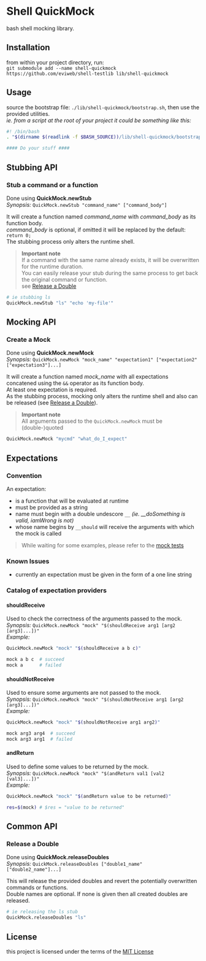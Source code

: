 Shell QuickMock
===============
bash shell mocking library.

Installation
------------
from within your project directory, run:    
`git submodule add --name shell-quickmock https://github.com/eviweb/shell-testlib lib/shell-quickmock`   

Usage
-----
source the bootstrap file: `./lib/shell-quickmock/bootstrap.sh`, then use the provided utilities.    
_ie. from a script at the root of your project it could be something like this:_    
```bash
#! /bin/bash
. "$(dirname $(readlink -f $BASH_SOURCE))/lib/shell-quickmock/bootstrap.sh"

#### Do your stuff ####
```
Stubbing API
------------
### Stub a command or a function
Done using **QuickMock.newStub**    
_Synopsis:_ `QuickMock.newStub "command_name" ["command_body"]`

It will create a function named *command_name* with *command_body* as its function body.   
*command_body* is optional, if omitted it will be replaced by the default: `return 0;`   
The stubbing process only alters the runtime shell.
    
> **Important note**   
> If a command with the same name already exists, it will be overwritten for the runtime duration.    
> You can easily release your stub during the same process to get back the original command or function.    
> see [Release a Double](#release-a-double)     

```bash
# ie stubbing ls
QuickMock.newStub "ls" "echo 'my-file'"
```

Mocking API
-----------
### Create a Mock
Done using **QuickMock.newMock**    
_Synopsis:_ `QuickMock.newMock "mock_name" "expectation1" ["expectation2" ["expectation3"]...]`

It will create a function named *mock_name* with all expectations concatened using the `&&` operator as its function body.   
At least one expectation is required.    
As the stubbing process, mocking only alters the runtime shell and also can be released (see [Release a Double](#release-a-double)).   

> **Important note**   
> All arguments passed to the `QuickMock.newMock` must be (double-)quoted    

```bash
QuickMock.newMock "mycmd" "what_do_I_expect"
```

Expectations
------------
### Convention
An expectation:
* is a function that will be evaluated at runtime
* must be provided as a string
* name must begin with a double undescore `__` *(ie. __doSomething is valid, iamWrong is not)*
* whose name begins by `__should` will receive the arguments with which the mock is called

> While waiting for some examples, please refer to the [mock tests](tests/mock_test.sh)

### Known Issues
* currently an expectation must be given in the form of a one line string

### Catalog of expectation providers
#### shouldReceive
Used to check the correctness of the arguments passed to the mock.    
_Synopsis:_ `QuickMock.newMock "mock" "$(shouldReceive arg1 [arg2 [arg3]...])"`    
_Example:_    

```bash
QuickMock.newMock "mock" "$(shouldReceive a b c)"

mock a b c  # succeed
mock a      # failed
```

#### shouldNotReceive
Used to ensure some arguments are not passed to the mock.    
_Synopsis:_ `QuickMock.newMock "mock" "$(shouldNotReceive arg1 [arg2 [arg3]...])"`    
_Example:_    

```bash
QuickMock.newMock "mock" "$(shouldNotReceive arg1 arg2)"

mock arg3 arg4  # succeed
mock arg3 arg1  # failed
```

#### andReturn
Used to define some values to be returned by the mock.    
_Synopsis:_ `QuickMock.newMock "mock" "$(andReturn val1 [val2 [val3]...])"`    
_Example:_    

```bash
QuickMock.newMock "mock" "$(andReturn value to be returned)"

res=$(mock) # $res = "value to be returned"
```

Common API
----------
### Release a Double
Done using **QuickMock.releaseDoubles**    
_Synopsis:_ `QuickMock.releaseDoubles ["double1_name" ["double2_name"]...]`    


This will release the provided doubles and revert the potentially overwritten commands or functions.    
Double names are optional. If none is given then all created doubles are released.    

```bash
# ie releasing the ls stub
QuickMock.releaseDoubles "ls"
```

License
-------
this project is licensed under the terms of the [MIT License](/LICENSE)